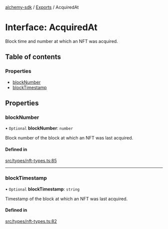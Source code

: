 [alchemy-sdk](../README.md) / [Exports](../modules.md) / AcquiredAt

# Interface: AcquiredAt

Block time and number at which an NFT was acquired.

## Table of contents

### Properties

- [blockNumber](AcquiredAt.md#blocknumber)
- [blockTimestamp](AcquiredAt.md#blocktimestamp)

## Properties

### blockNumber

• `Optional` **blockNumber**: `number`

Block number of the block at which an NFT was last acquired.

#### Defined in

[src/types/nft-types.ts:85](https://github.com/alchemyplatform/alchemy-sdk-js/blob/ae0aa3f0/src/types/nft-types.ts#L85)

___

### blockTimestamp

• `Optional` **blockTimestamp**: `string`

Timestamp of the block at which an NFT was last acquired.

#### Defined in

[src/types/nft-types.ts:82](https://github.com/alchemyplatform/alchemy-sdk-js/blob/ae0aa3f0/src/types/nft-types.ts#L82)
